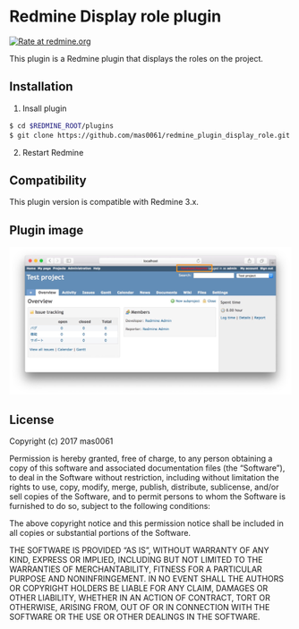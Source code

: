 # Redmine Display role plugin

[![Rate at redmine.org](http://img.shields.io/badge/rate%20at-redmine.org-blue.svg?style=flat)](http://www.redmine.org/plugins/redmine_plugin_display_role)

This plugin is a Redmine plugin that displays the roles on the project.

## Installation
1. Insall plugin
  ```sh
  $ cd $REDMINE_ROOT/plugins
  $ git clone https://github.com/mas0061/redmine_plugin_display_role.git
  ```

2. Restart Redmine

## Compatibility
This plugin version is compatible with Redmine 3.x.

## Plugin image
![plguin image](doc/plugin_image.jpg)

## License
Copyright (c) 2017 mas0061

Permission is hereby granted, free of charge, to any person
obtaining a copy of this software and associated documentation
files (the “Software”), to deal in the Software without
restriction, including without limitation the rights to use,
copy, modify, merge, publish, distribute, sublicense, and/or sell
copies of the Software, and to permit persons to whom the
Software is furnished to do so, subject to the following
conditions:

The above copyright notice and this permission notice shall be
included in all copies or substantial portions of the Software.

THE SOFTWARE IS PROVIDED “AS IS”, WITHOUT WARRANTY OF ANY KIND,
EXPRESS OR IMPLIED, INCLUDING BUT NOT LIMITED TO THE WARRANTIES
OF MERCHANTABILITY, FITNESS FOR A PARTICULAR PURPOSE AND
NONINFRINGEMENT. IN NO EVENT SHALL THE AUTHORS OR COPYRIGHT
HOLDERS BE LIABLE FOR ANY CLAIM, DAMAGES OR OTHER LIABILITY,
WHETHER IN AN ACTION OF CONTRACT, TORT OR OTHERWISE, ARISING
FROM, OUT OF OR IN CONNECTION WITH THE SOFTWARE OR THE USE OR
OTHER DEALINGS IN THE SOFTWARE.
